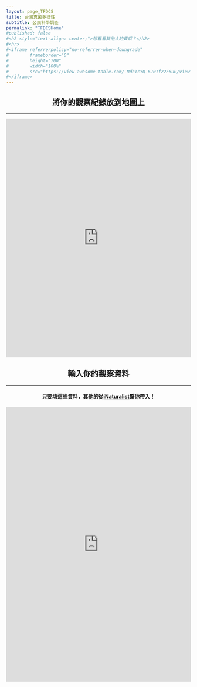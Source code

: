 ```yaml
---
layout: page_TFDCS
title: 台灣真菌多樣性
subtitle: 公民科學調查
permalink: "TFDCSHome"
#published: false
#<h2 style="text-align: center;">想看看其他人的貢獻？</h2>
#<hr>
#<iframe referrerpolicy="no-referrer-when-downgrade" 
#        frameborder="0"
#        height="700" 
#        width="100%" 
#        src="https://view-awesome-table.com/-MdcIcYQ-6J01f22E6UG/view">
#</iframe>
---
```

<h2 style="text-align: center;">將你的觀察紀錄放到地圖上</h2>
<hr>  
<iframe referrerpolicy="no-referrer-when-downgrade" 
        frameborder="0"
        height="650"
        width="100%"
        src="https://script.google.com/macros/s/AKfycbyNBGbTEUyczFuDz4IvhBzYPeOHH7rdisexNtXZxfyxcg23d76-rG1qd3zRFhcUX7E_oQ/exec">
</iframe>
<p></p>
<h2 style="text-align: center;">輸入你的觀察資料</h2>
<hr>     
<h4 style="text-align: center;">只要填這些資料，其他的從<a href="https://www.inaturalist.org/">iNaturalist</a>幫你帶入！</h4>
<p></p>
<iframe frameborder="0"
        height="750"
        width="100%"
        scrolling="no"
        style="overflow:hidden"
        src="https://script.google.com/macros/s/AKfycbwAudZrK_l7_VDtiEjQYyVA7y19J90_fivHMsD9VI4XqKZv4KUdN8ARjBINJlDTxSXa4A/exec">
</iframe>
